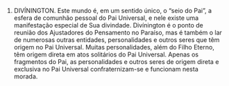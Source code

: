 ﻿1. DIVÍNINGTON. Este mundo é, em um sentido único, o “seio do Pai”, a esfera de comunhão pessoal do Pai Universal, e nele existe uma manifestação especial de Sua divindade. Divínington é o ponto de reunião dos Ajustadores do Pensamento no Paraíso, mas é também o lar de numerosas outras entidades, personalidades e outros seres que têm origem no Pai Universal. Muitas personalidades, além do Filho Eterno, têm origem direta em atos solitários do Pai Universal. Apenas os fragmentos do Pai, as personalidades e outros seres de origem direta e exclusiva no Pai Universal confraternizam-se e funcionam nesta morada.